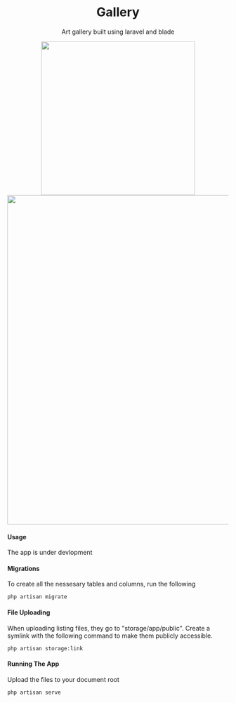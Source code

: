 
<div>
    <h1 align="center"> Gallery</h1>
</div>

<p align="center">Art gallery built using laravel and blade</p>

<div align="center">
    <a href="https://laravel.com/"><img src="https://i.ibb.co/X543zL7/images-removebg-preview.png" width="350"></a>
</div>

<div>
</div>



<div align="center">
    <a href="https://laravel.com/"><img src="https://github.com/abdimk/Gallery/blob/main/.gitlocal/Screenshot%20from%202024-06-29%2016-13-34.png" width="750"></a>
</div>


#### Usage
The app is under devlopment

#### Migrations
To create all the nessesary tables and columns, run the following
```
php artisan migrate
```

#### File Uploading
When uploading listing files, they go to "storage/app/public". Create a symlink with the following command to make them publicly accessible.
```
php artisan storage:link
```

#### Running The App
Upload the files to your document root
```
php artisan serve
```

